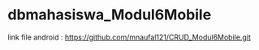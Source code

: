 # dbmahasiswa_Modul6Mobile

link file android : https://github.com/mnaufal121/CRUD_Modul6Mobile.git
